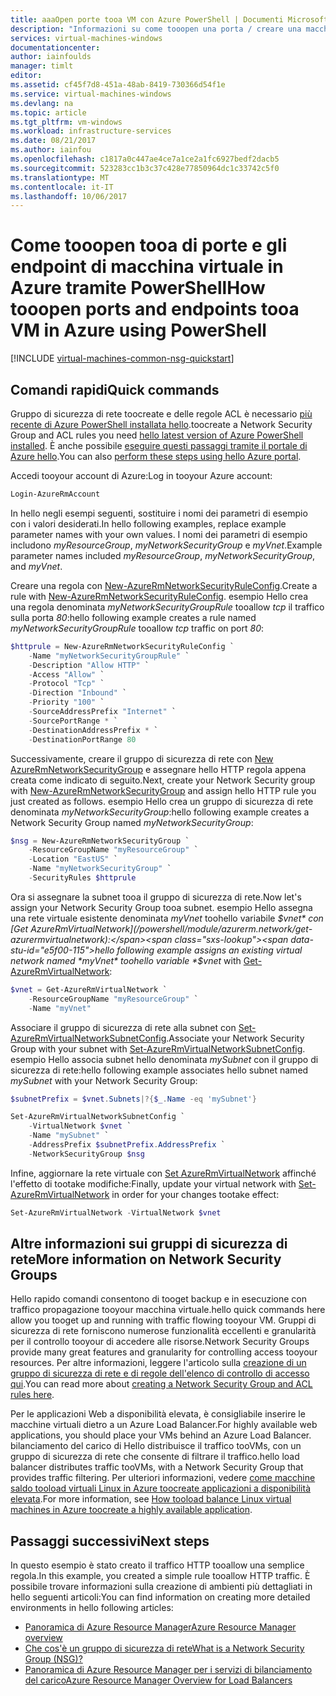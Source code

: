 ```yaml
---
title: aaaOpen porte tooa VM con Azure PowerShell | Documenti Microsoft
description: "Informazioni su come tooopen una porta / creare una macchina virtuale Windows di tooyour endpoint tramite la modalità di distribuzione di gestione risorse di Azure hello e PowerShell di Azure"
services: virtual-machines-windows
documentationcenter: 
author: iainfoulds
manager: timlt
editor: 
ms.assetid: cf45f7d8-451a-48ab-8419-730366d54f1e
ms.service: virtual-machines-windows
ms.devlang: na
ms.topic: article
ms.tgt_pltfrm: vm-windows
ms.workload: infrastructure-services
ms.date: 08/21/2017
ms.author: iainfou
ms.openlocfilehash: c1817a0c447ae4ce7a1ce2a1fc6927bedf2dacb5
ms.sourcegitcommit: 523283cc1b3c37c428e77850964dc1c33742c5f0
ms.translationtype: MT
ms.contentlocale: it-IT
ms.lasthandoff: 10/06/2017
---
```

# <a name="how-tooopen-ports-and-endpoints-tooa-vm-in-azure-using-powershell"></a><span data-ttu-id="e5f00-103">Come tooopen tooa di porte e gli endpoint di macchina virtuale in Azure tramite PowerShell</span><span class="sxs-lookup"><span data-stu-id="e5f00-103">How tooopen ports and endpoints tooa VM in Azure using PowerShell</span></span>
[!INCLUDE [virtual-machines-common-nsg-quickstart](../../../includes/virtual-machines-common-nsg-quickstart.md)]

## <a name="quick-commands"></a><span data-ttu-id="e5f00-104">Comandi rapidi</span><span class="sxs-lookup"><span data-stu-id="e5f00-104">Quick commands</span></span>
<span data-ttu-id="e5f00-105">Gruppo di sicurezza di rete toocreate e delle regole ACL è necessario [più recente di Azure PowerShell installata hello](/powershell/azureps-cmdlets-docs).</span><span class="sxs-lookup"><span data-stu-id="e5f00-105">toocreate a Network Security Group and ACL rules you need [hello latest version of Azure PowerShell installed](/powershell/azureps-cmdlets-docs).</span></span> <span data-ttu-id="e5f00-106">È anche possibile [eseguire questi passaggi tramite il portale di Azure hello](nsg-quickstart-portal.md).</span><span class="sxs-lookup"><span data-stu-id="e5f00-106">You can also [perform these steps using hello Azure portal](nsg-quickstart-portal.md).</span></span>

<span data-ttu-id="e5f00-107">Accedi tooyour account di Azure:</span><span class="sxs-lookup"><span data-stu-id="e5f00-107">Log in tooyour Azure account:</span></span>

```powershell
Login-AzureRmAccount
```

<span data-ttu-id="e5f00-108">In hello negli esempi seguenti, sostituire i nomi dei parametri di esempio con i valori desiderati.</span><span class="sxs-lookup"><span data-stu-id="e5f00-108">In hello following examples, replace example parameter names with your own values.</span></span> <span data-ttu-id="e5f00-109">I nomi dei parametri di esempio includono *myResourceGroup*, *myNetworkSecurityGroup* e *myVnet*.</span><span class="sxs-lookup"><span data-stu-id="e5f00-109">Example parameter names included *myResourceGroup*, *myNetworkSecurityGroup*, and *myVnet*.</span></span>

<span data-ttu-id="e5f00-110">Creare una regola con [New-AzureRmNetworkSecurityRuleConfig](/powershell/module/azurerm.network/new-azurermnetworksecurityruleconfig).</span><span class="sxs-lookup"><span data-stu-id="e5f00-110">Create a rule with [New-AzureRmNetworkSecurityRuleConfig](/powershell/module/azurerm.network/new-azurermnetworksecurityruleconfig).</span></span> <span data-ttu-id="e5f00-111">esempio Hello crea una regola denominata *myNetworkSecurityGroupRule* tooallow *tcp* il traffico sulla porta *80*:</span><span class="sxs-lookup"><span data-stu-id="e5f00-111">hello following example creates a rule named *myNetworkSecurityGroupRule* tooallow *tcp* traffic on port *80*:</span></span>

```powershell
$httprule = New-AzureRmNetworkSecurityRuleConfig `
    -Name "myNetworkSecurityGroupRule" `
    -Description "Allow HTTP" `
    -Access "Allow" `
    -Protocol "Tcp" `
    -Direction "Inbound" `
    -Priority "100" `
    -SourceAddressPrefix "Internet" `
    -SourcePortRange * `
    -DestinationAddressPrefix * `
    -DestinationPortRange 80
```

<span data-ttu-id="e5f00-112">Successivamente, creare il gruppo di sicurezza di rete con [New AzureRmNetworkSecurityGroup](/powershell/module/azurerm.network/new-azurermnetworksecuritygroup) e assegnare hello HTTP regola appena creata come indicato di seguito.</span><span class="sxs-lookup"><span data-stu-id="e5f00-112">Next, create your Network Security group with [New-AzureRmNetworkSecurityGroup](/powershell/module/azurerm.network/new-azurermnetworksecuritygroup) and assign hello HTTP rule you just created as follows.</span></span> <span data-ttu-id="e5f00-113">esempio Hello crea un gruppo di sicurezza di rete denominata *myNetworkSecurityGroup*:</span><span class="sxs-lookup"><span data-stu-id="e5f00-113">hello following example creates a Network Security Group named *myNetworkSecurityGroup*:</span></span>

```powershell
$nsg = New-AzureRmNetworkSecurityGroup `
    -ResourceGroupName "myResourceGroup" `
    -Location "EastUS" `
    -Name "myNetworkSecurityGroup" `
    -SecurityRules $httprule
```

<span data-ttu-id="e5f00-114">Ora si assegnare la subnet tooa il gruppo di sicurezza di rete.</span><span class="sxs-lookup"><span data-stu-id="e5f00-114">Now let's assign your Network Security Group tooa subnet.</span></span> <span data-ttu-id="e5f00-115">esempio Hello assegna una rete virtuale esistente denominata *myVnet* toohello variabile *$vnet* con [Get AzureRmVirtualNetwork](/powershell/module/azurerm.network/get-azurermvirtualnetwork):</span><span class="sxs-lookup"><span data-stu-id="e5f00-115">hello following example assigns an existing virtual network named *myVnet* toohello variable *$vnet* with [Get-AzureRmVirtualNetwork](/powershell/module/azurerm.network/get-azurermvirtualnetwork):</span></span>

```powershell
$vnet = Get-AzureRmVirtualNetwork `
    -ResourceGroupName "myResourceGroup" `
    -Name "myVnet"
```

<span data-ttu-id="e5f00-116">Associare il gruppo di sicurezza di rete alla subnet con [Set-AzureRmVirtualNetworkSubnetConfig](/powershell/module/azurerm.network/set-azurermvirtualnetworksubnetconfig).</span><span class="sxs-lookup"><span data-stu-id="e5f00-116">Associate your Network Security Group with your subnet with [Set-AzureRmVirtualNetworkSubnetConfig](/powershell/module/azurerm.network/set-azurermvirtualnetworksubnetconfig).</span></span> <span data-ttu-id="e5f00-117">esempio Hello associa subnet hello denominata *mySubnet* con il gruppo di sicurezza di rete:</span><span class="sxs-lookup"><span data-stu-id="e5f00-117">hello following example associates hello subnet named *mySubnet* with your Network Security Group:</span></span>

```powershell
$subnetPrefix = $vnet.Subnets|?{$_.Name -eq 'mySubnet'}

Set-AzureRmVirtualNetworkSubnetConfig `
    -VirtualNetwork $vnet `
    -Name "mySubnet" `
    -AddressPrefix $subnetPrefix.AddressPrefix `
    -NetworkSecurityGroup $nsg
```

<span data-ttu-id="e5f00-118">Infine, aggiornare la rete virtuale con [Set AzureRmVirtualNetwork](/powershell/module/azurerm.network/set-azurermvirtualnetwork) affinché l'effetto di tootake modifiche:</span><span class="sxs-lookup"><span data-stu-id="e5f00-118">Finally, update your virtual network with [Set-AzureRmVirtualNetwork](/powershell/module/azurerm.network/set-azurermvirtualnetwork) in order for your changes tootake effect:</span></span>

```powershell
Set-AzureRmVirtualNetwork -VirtualNetwork $vnet
```


## <a name="more-information-on-network-security-groups"></a><span data-ttu-id="e5f00-119">Altre informazioni sui gruppi di sicurezza di rete</span><span class="sxs-lookup"><span data-stu-id="e5f00-119">More information on Network Security Groups</span></span>
<span data-ttu-id="e5f00-120">Hello rapido comandi consentono di tooget backup e in esecuzione con traffico propagazione tooyour macchina virtuale.</span><span class="sxs-lookup"><span data-stu-id="e5f00-120">hello quick commands here allow you tooget up and running with traffic flowing tooyour VM.</span></span> <span data-ttu-id="e5f00-121">Gruppi di sicurezza di rete forniscono numerose funzionalità eccellenti e granularità per il controllo tooyour di accedere alle risorse.</span><span class="sxs-lookup"><span data-stu-id="e5f00-121">Network Security Groups provide many great features and granularity for controlling access tooyour resources.</span></span> <span data-ttu-id="e5f00-122">Per altre informazioni, leggere l'articolo sulla [creazione di un gruppo di sicurezza di rete e di regole dell'elenco di controllo di accesso qui](tutorial-virtual-network.md#manage-internal-traffic).</span><span class="sxs-lookup"><span data-stu-id="e5f00-122">You can read more about [creating a Network Security Group and ACL rules here](tutorial-virtual-network.md#manage-internal-traffic).</span></span>

<span data-ttu-id="e5f00-123">Per le applicazioni Web a disponibilità elevata, è consigliabile inserire le macchine virtuali dietro a un Azure Load Balancer.</span><span class="sxs-lookup"><span data-stu-id="e5f00-123">For highly available web applications, you should place your VMs behind an Azure Load Balancer.</span></span> <span data-ttu-id="e5f00-124">bilanciamento del carico di Hello distribuisce il traffico tooVMs, con un gruppo di sicurezza di rete che consente di filtrare il traffico.</span><span class="sxs-lookup"><span data-stu-id="e5f00-124">hello load balancer distributes traffic tooVMs, with a Network Security Group that provides traffic filtering.</span></span> <span data-ttu-id="e5f00-125">Per ulteriori informazioni, vedere [come macchine saldo tooload virtuali Linux in Azure toocreate applicazioni a disponibilità elevata](tutorial-load-balancer.md).</span><span class="sxs-lookup"><span data-stu-id="e5f00-125">For more information, see [How tooload balance Linux virtual machines in Azure toocreate a highly available application](tutorial-load-balancer.md).</span></span>

## <a name="next-steps"></a><span data-ttu-id="e5f00-126">Passaggi successivi</span><span class="sxs-lookup"><span data-stu-id="e5f00-126">Next steps</span></span>
<span data-ttu-id="e5f00-127">In questo esempio è stato creato il traffico HTTP tooallow una semplice regola.</span><span class="sxs-lookup"><span data-stu-id="e5f00-127">In this example, you created a simple rule tooallow HTTP traffic.</span></span> <span data-ttu-id="e5f00-128">È possibile trovare informazioni sulla creazione di ambienti più dettagliati in hello seguenti articoli:</span><span class="sxs-lookup"><span data-stu-id="e5f00-128">You can find information on creating more detailed environments in hello following articles:</span></span>

* [<span data-ttu-id="e5f00-129">Panoramica di Azure Resource Manager</span><span class="sxs-lookup"><span data-stu-id="e5f00-129">Azure Resource Manager overview</span></span>](../../azure-resource-manager/resource-group-overview.md)
* [<span data-ttu-id="e5f00-130">Che cos'è un gruppo di sicurezza di rete</span><span class="sxs-lookup"><span data-stu-id="e5f00-130">What is a Network Security Group (NSG)?</span></span>](../../virtual-network/virtual-networks-nsg.md)
* [<span data-ttu-id="e5f00-131">Panoramica di Azure Resource Manager per i servizi di bilanciamento del carico</span><span class="sxs-lookup"><span data-stu-id="e5f00-131">Azure Resource Manager Overview for Load Balancers</span></span>](../../load-balancer/load-balancer-arm.md)

